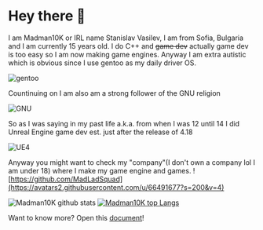 # Hey there :wave: 
I am Madman10K or IRL name Stanislav Vasilev, I am from Sofia, Bulgaria and I am currently 15 years old. I do C++ and ~~game dev~~ actually game dev is too easy so I am now making game engines. Anyway I am extra autistic which is obvious since I use gentoo as my daily driver OS. 

![gentoo](https://external-content.duckduckgo.com/iu/?u=http%3A%2F%2Fwww.retro-arcade.net%2Fpictures%2Fpng%2Fgentoo-logo.png&f=1&nofb=1)

Countinuing on I am also am a strong follower of the GNU religion

![GNU](https://external-content.duckduckgo.com/iu/?u=https%3A%2F%2Fupload.wikimedia.org%2Fwikipedia%2Fcommons%2Fthumb%2F2%2F22%2FHeckert_GNU_white.svg%2F200px-Heckert_GNU_white.svg.png&f=1&nofb=1)

So as I was saying in my past life a.k.a. from when I was 12 until 14 I did Unreal Engine game dev est. just after the release of 4.18

![UE4](https://external-content.duckduckgo.com/iu/?u=https%3A%2F%2Fyt3.ggpht.com%2F-GvSh79CS6-k%2FAAAAAAAAAAI%2FAAAAAAAAAAA%2FtUYENAqlnYo%2Fs200-c-k-no-mo-rj-c0xffffff%2Fphoto.jpg&f=1&nofb=1) 

Anyway you might want to check my "company"(I don't own a company lol I am under 18) where I make my game engine and games.
![https://github.com/MadLadSquad](https://avatars2.githubusercontent.com/u/66491677?s=200&v=4)


![Madman10K github stats](https://github-readme-stats.vercel.app/api?username=Madman10K&theme=light&include_all_commits=true&show_icons=true&hide_border=true&count_private=true)
[![Madman10K top Langs](https://github-readme-stats.vercel.app/api/top-langs/?username=Madman10K&layout=compact&theme=light&show_icons=true&hide_border=true&count_private=true)](https://github.com/anuraghazra/github-readme-stats)

Want to know more? Open this [document](https://github.com/Madman10K/Madman10K/blob/master/ReadmeLonger.md)!
